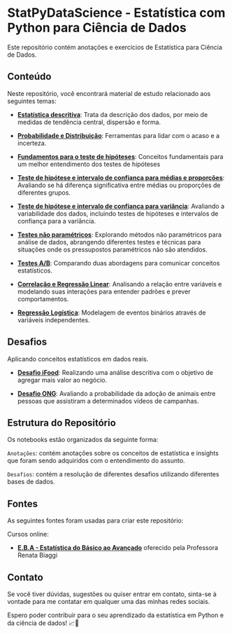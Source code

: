 # StatPyDataScience - Estatística com Python para Ciência de Dados

Este repositório contém anotações e exercícios de Estatística para Ciência de Dados.

## Conteúdo

Neste repositório, você encontrará material de estudo relacionado aos seguintes temas:

- [**Estatística descritiva**](https://github.com/JosenildoJunior/StatPyDataScience/blob/main/E.B.A%20-%20Estat%C3%ADstica%20do%20B%C3%A1sico%20ao%20Avan%C3%A7ado/Notebooks/Estat%C3%ADstica_descritiva_EBA.ipynb): Trata da descrição dos dados, por meio de medidas de tendência central, dispersão e forma.
  
- [**Probabilidade e Distribuição**](https://github.com/JosenildoJunior/StatPyDataScience/blob/main/E.B.A%20-%20Estat%C3%ADstica%20do%20B%C3%A1sico%20ao%20Avan%C3%A7ado/Notebooks/Probabilidade_e_distribui%C3%A7%C3%A3o.ipynb): Ferramentas para lidar com o acaso e a incerteza.
  
- [**Fundamentos para o teste de hipóteses**](https://github.com/JosenildoJunior/StatPyDataScience/blob/main/E.B.A%20-%20Estat%C3%ADstica%20do%20B%C3%A1sico%20ao%20Avan%C3%A7ado/Notebooks/Fundamentos_Teste_de_Hip%C3%B3tese.ipynb): Conceitos fundamentais para um melhor entendimento dos testes de hipóteses
 
- [**Teste de hipótese e intervalo de confiança para médias e proporções**](https://github.com/JosenildoJunior/StatPyDataScience/blob/main/E.B.A%20-%20Estat%C3%ADstica%20do%20B%C3%A1sico%20ao%20Avan%C3%A7ado/Notebooks/Teste_de_hip%C3%B3tese_e_intervalo_de_confian%C3%A7a_para_m%C3%A9dias.ipynb): Avaliando se há diferença significativa entre médias ou proporções de diferentes grupos.
  
- [**Teste de hipótese e intervalo de confiança para variância**](https://github.com/JosenildoJunior/StatPyDataScience/blob/main/E.B.A%20-%20Estat%C3%ADstica%20do%20B%C3%A1sico%20ao%20Avan%C3%A7ado/Notebooks/Teste_de_Hip%C3%B3tese_e_intervalo_de_confian%C3%A7a_para_vari%C3%A2ncia.ipynb): Avaliando a variabilidade dos dados, incluindo testes de hipóteses e intervalos de confiança para a variância.

-  [**Testes não paramétricos**](https://github.com/JosenildoJunior/StatPyDataScience/blob/main/E.B.A%20-%20Estat%C3%ADstica%20do%20B%C3%A1sico%20ao%20Avan%C3%A7ado/Notebooks/Testes_n%C3%A3o_param%C3%A9tricos.ipynb): Explorando métodos não paramétricos para análise de dados, abrangendo diferentes testes e técnicas para situações onde os pressupostos paramétricos não são atendidos.

-  [**Testes A/B**](https://github.com/JosenildoJunior/StatPyDataScience/blob/main/E.B.A%20-%20Estat%C3%ADstica%20do%20B%C3%A1sico%20ao%20Avan%C3%A7ado/Notebooks/Testes_A_B.ipynb): Comparando duas abordagens para comunicar conceitos estatísticos.

-  [**Correlação e Regressão Linear**](https://github.com/JosenildoJunior/StatPyDataScience/blob/main/E.B.A%20-%20Estat%C3%ADstica%20do%20B%C3%A1sico%20ao%20Avan%C3%A7ado/Notebooks/Correla%C3%A7%C3%A3o_e_Regress%C3%A3o_Linear.ipynb): Analisando a relação entre variáveis e modelando suas interações para entender padrões e prever comportamentos.

- [**Regressão Logística**](https://github.com/JosenildoJunior/StatPyDataScience/blob/main/E.B.A%20-%20Estat%C3%ADstica%20do%20B%C3%A1sico%20ao%20Avan%C3%A7ado/Notebooks/Regress%C3%A3o_Log%C3%ADstica.ipynb): Modelagem de eventos binários através de variáveis independentes.

  

  
## Desafios 

Aplicando conceitos estatísticos em dados reais.

- [**Desafio iFood**](https://github.com/JosenildoJunior/StatPyDataScience/blob/main/E.B.A%20-%20Estat%C3%ADstica%20do%20B%C3%A1sico%20ao%20Avan%C3%A7ado/Desafios/Ifood/Desafio_Ifood.ipynb): Realizando uma análise descritiva com o objetivo de agregar mais valor ao negócio.
  
- [**Desafio ONG**](https://github.com/JosenildoJunior/StatPyDataScience/blob/main/E.B.A%20-%20Estat%C3%ADstica%20do%20B%C3%A1sico%20ao%20Avan%C3%A7ado/Desafios/ONG/Desafio_Teste_de_Hip%C3%B3tese.ipynb): Avaliando a probabilidade da adoção de animais entre pessoas que assistiram a determinados vídeos de campanhas.

## Estrutura do Repositório

Os notebooks estão organizados da seguinte forma:

`Anotações`: contém anotações sobre os conceitos de estatística e insights que foram sendo adquiridos com o entendimento do assunto.

`Desafios`: contém a resolução de diferentes desafios utilizando diferentes bases de dados.

## Fontes

As seguintes fontes foram usadas para criar este repositório:

Cursos online:

- [**E.B.A - Estatística do Básico ao Avançado**](https://www.renatabiaggi.com/eba) oferecido pela Professora Renata Biaggi

## Contato

Se você tiver dúvidas, sugestões ou quiser entrar em contato, sinta-se à vontade para me contatar em qualquer uma das minhas redes sociais.

Espero poder contribuir para o seu aprendizado da estatística em Python e da ciência de dados! 📈🐍
